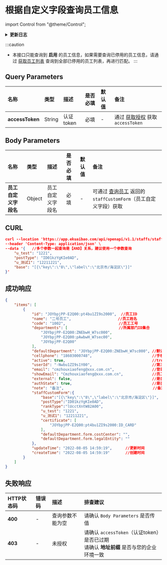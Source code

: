 # 根据自定义字段查询员工信息

import Control from "@theme/Control";

<Control
method="POST"
url="/api/openapi/v1.1/staffs/staffCustom"
/>

<details>
  <summary><b>更新日志</b></summary>
  <div>

  [**1.16.0**](/docs/open-api/notice/update-log#1160) -> 🆕 新增了本接口。<br/>

  </div>
</details>

:::caution
- 本接口只能查询到 **启用** 的员工信息，如果需要查询已停用的员工信息，请通过 [获取员工列表](/docs/open-api/corporation/get-all-staffs) 查询到全部已停用的员工列表，再进行匹配。
:::

## Query Parameters

| 名称 | 类型 | 描述 | 是否必填 | 默认值 | 备注 |
| :--- | :--- | :--- | :--- |:--- | :--- |
| **accessToken** | String | 认证token | 必填 | - | 通过 [获取授权](/docs/open-api/getting-started/auth) 获取 `accessToken` |

## Body Parameters

| 名称 | 类型     | 描述 | 是否必填 | 默认值 | 备注 |
| :--- |:-------| :--- | :--- |:--- | :--- |
| **员工自定义字段名**| Object | 员工自定义字段名 | 必填 | - | 可通过 [查询员工](/docs/open-api/corporation/get-staff-ids) 返回的 `staffCustomForm`（员工自定义字段）获取 |

## CURL
```json
curl --location 'https://app.ekuaibao.com/api/openapi/v1.1/staffs/staffCustom?accessToken=ID01oHJO0qquuj%3ADgM3w5DRQ401Iw' \
--header 'Content-Type: application/json' \
--data '{   //多个参数一起查询是【AND】关系，建议使用一个参数查询
    "u_test": "1221",
    "postType": "ID01kzYgKIe0AD",
    "u_测试1": "12211221",
    "base": "[{\"key\":\"8\",\"label\":\"北京市/海淀区\"}]"
}'
```

## 成功响应
```json
{
    "items": [
        {
            "id": "JOYbpjPP-E2Q00:pt4bu1ZI9s2000",  //员工ID
            "name": "二号员工",                     //员工姓名
            "code": "1002",                        //员工工号
            "departments": [                       //所属部门ID集合
                "JOYbpjPP-E2Q00:ZNEbwH_W7sc000",
                "JOYbpjPP-E2Q00:pAwbwH_W7sec00",
                "JOYbpjPP-E2Q00"
            ],
            "defaultDepartment": "JOYbpjPP-E2Q00:ZNEbwH_W7sc000", //默认部门ID
            "cellphone": "18603000748",                           //手机号
            "active": true,                                       //true：在职，false：已离职（账号逻辑删除，在系统上不可见）
            "userId": "-Nwbu1ZI9s1Y00",                           //第三方平台人员ID
            "email": "cmzhouxiaofeng@xxx.com.cn",                 //登录邮箱（大写字母全转换为小写字母）
            "showEmail": "Cmzhouxiaofeng@xxx.com.cn",             //员工个人信息显示邮箱（大写字母保持不变）
            "external": false,                                    //是否外部员工
            "authState": true,                                    //是否激活，表示账号是否可用
            "note": "备注",                                        //备注
            "staffCustomForm":{                                               //员工自定义字段
                "base":"[{\"key\":\"8\",\"label\":\"北京市/海淀区\"}]",       //常驻地
                "postType":"ID01kzYgKIe0AD",                                  //岗位
                "rankType":"lUcctXntW82A00",                                  //职级
                "u_test": "1221",                                             //员工自定义字段
                "u_测试1": "12211221",
                "certificate": [                                              //证件信息
                    "JOYbpjPP-E2Q00:pt4bu1ZI9s2000:ID_CARD"
                ],
                "defaultDepartment.form.costCenter": "",
                "defaultDepartment.form.legalEntity": ""
            },
            "updateTime": "2022-08-05 14:59:19",      //更新时间
            "createTime": "2022-08-05 14:59:19"       //创建时间
        }
    ]
}
```

## 失败响应
| HTTP状态码 | 错误码 | 描述 | 排查建议 |
| :--- | :--- | :--- | :--- |
| **400** | - | 查询参数不能为空 | 请确认 `Body Parameters` 是否传值 | 
| **403** | - | 未授权 | 请确认 `accessToken`（认证token）是否已过期<br/>请确认 **地址前缀** 是否与您的企业环境一致 | 


